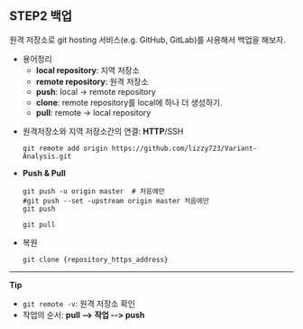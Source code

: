 ## STEP2 백업
원격 저장소로 git hosting 서비스(e.g. GitHub, GitLab)를 사용해서 백업을 해보자.

* 용어정리
  - **local repository**: 지역 저장소
  - **remote repository**: 원격 저장소
  - **push**: local → remote repository
  - **clone**: remote repository를 local에 하나 더 생성하기.
  - **pull**:  remote → local repository

- 원격저장소와 지역 저장소간의 연결: **HTTP**/SSH
  ```
  git remote add origin https://github.com/lizzy723/Variant-Analysis.git
  ```
- **Push & Pull**
  ```
  git push -u origin master  # 처음에만
  #git push --set -upstream origin master 처음에만
  git push
  ```
  ```
  git pull
  ```
- 복원
  ```
  git clone {repository_https_address}
  ```

---

**Tip**
- `git remote -v`: 원격 저장소 확인
- 작업의 순서: **pull --> 작업 --> push**
